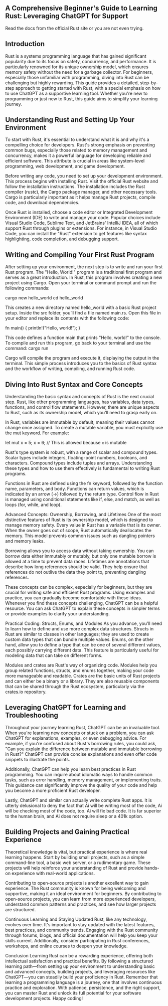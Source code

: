 ## A Comprehensive Beginner's Guide to Learning Rust: Leveraging ChatGPT for Support

Read the docs from the official Rust site or you are not even trying. 



## Introduction
Rust is a systems programming language that has gained significant popularity due to its focus on safety, concurrency, and performance. It is particularly renowned for its unique ownership model, which ensures memory safety without the need for a garbage collector. For beginners, especially those unfamiliar with programming, diving into Rust can be challenging but highly rewarding. This guide provides a detailed, step-by-step approach to getting started with Rust, with a special emphasis on how to use ChatGPT as a supportive learning tool. Whether you're new to programming or just new to Rust, this guide aims to simplify your learning journey.

## Understanding Rust and Setting Up Your Environment
To start with Rust, it's essential to understand what it is and why it's a compelling choice for developers. Rust's strong emphasis on preventing common bugs, especially those related to memory management and concurrency, makes it a powerful language for developing reliable and efficient software. This attribute is crucial in areas like system-level programming, web development, and game development.

Before writing any code, you need to set up your development environment. This process begins with installing Rust. Visit the official Rust website and follow the installation instructions. The installation includes the Rust compiler (rustc), the Cargo package manager, and other necessary tools. Cargo is particularly important as it helps manage Rust projects, compile code, and download dependencies.

Once Rust is installed, choose a code editor or Integrated Development Environment (IDE) to write and manage your code. Popular choices include Visual Studio Code, Sublime Text, and JetBrains' IntelliJ IDEA, all of which support Rust through plugins or extensions. For instance, in Visual Studio Code, you can install the "Rust" extension to get features like syntax highlighting, code completion, and debugging support.

## Writing and Compiling Your First Rust Program
After setting up your environment, the next step is to write and run your first Rust program. The "Hello, World!" program is a traditional first program and serves as a great introduction. In Rust, this program involves creating a new project using Cargo. Open your terminal or command prompt and run the following commands:


cargo new hello_world
cd hello_world

This creates a new directory named hello_world with a basic Rust project setup. Inside the src folder, you’ll find a file named main.rs. Open this file in your editor and replace its contents with the following code:

fn main() {
    println!("Hello, world!");
}

This code defines a function main that prints "Hello, world!" to the console. To compile and run this program, go back to your terminal and use the command:
cargo run

Cargo will compile the program and execute it, displaying the output in the terminal. This simple process introduces you to the basics of Rust syntax and the workflow of writing, compiling, and running Rust code.

## Diving Into Rust Syntax and Core Concepts
Understanding the basic syntax and concepts of Rust is the next crucial step. Rust, like other programming languages, has variables, data types, functions, and control flow statements. However, there are unique aspects to Rust, such as its ownership model, which you'll need to grasp early on.

In Rust, variables are immutable by default, meaning their values cannot change once assigned. To create a mutable variable, you must explicitly use the mut keyword. For example:

let mut x = 5;
x = 6; // This is allowed because `x` is mutable

Rust's type system is robust, with a range of scalar and compound types. Scalar types include integers, floating-point numbers, booleans, and characters. Compound types include tuples and arrays. Understanding these types and how to use them effectively is fundamental to writing Rust programs.

Functions in Rust are defined using the fn keyword, followed by the function name, parameters, and body. Functions can return values, which is indicated by an arrow (->) followed by the return type. Control flow in Rust is managed using conditional statements like if, else, and match, as well as loops (for, while, and loop).

Advanced Concepts: Ownership, Borrowing, and Lifetimes
One of the most distinctive features of Rust is its ownership model, which is designed to manage memory safety. Every value in Rust has a variable that is its owner. When the owner goes out of scope, Rust automatically deallocates the memory. This model prevents common issues such as dangling pointers and memory leaks.

Borrowing allows you to access data without taking ownership. You can borrow data either immutably or mutably, but only one mutable borrow is allowed at a time to prevent data races. Lifetimes are annotations that describe how long references should be valid. They help ensure that references do not outlive the data they point to, preventing dangling references.

These concepts can be complex, especially for beginners, but they are crucial for writing safe and efficient Rust programs. Using examples and practice, you can gradually become comfortable with these ideas. Whenever you find these concepts challenging, ChatGPT can be a helpful resource. You can ask ChatGPT to explain these concepts in simpler terms or provide examples to clarify your understanding.

Practical Coding: Structs, Enums, and Modules
As you advance, you'll need to learn how to define and use more complex data structures. Structs in Rust are similar to classes in other languages; they are used to create custom data types that can bundle multiple values. Enums, on the other hand, allow you to define a type that can be one of several different values, each possibly carrying different data. This feature is particularly useful for modeling data that can take on different forms.

Modules and crates are Rust's way of organizing code. Modules help you group related functions, structs, and enums together, making your code more manageable and readable. Crates are the basic units of Rust projects and can either be a binary or a library. They are also reusable components that can be shared through the Rust ecosystem, particularly via the crates.io repository.

## Leveraging ChatGPT for Learning and Troubleshooting
Throughout your journey learning Rust, ChatGPT can be an invaluable tool. When you're learning new concepts or stuck on a problem, you can ask ChatGPT for explanations, examples, or even debugging advice. For example, if you're confused about Rust's borrowing rules, you could ask, "Can you explain the difference between mutable and immutable borrowing in Rust?" ChatGPT can provide concise explanations and even offer code snippets to illustrate the points.

Additionally, ChatGPT can help you learn best practices in Rust programming. You can inquire about idiomatic ways to handle common tasks, such as error handling, memory management, or implementing traits. This guidance can significantly improve the quality of your code and help you become a more proficient Rust developer.

Lastly, ChatGPT and similar can actually write complete Rust apps. It is utterly delusional to deny the fact that Ai will be writing most of the code, Ai will be checking most of the code, too. Ai will fix bad code. It is far superior to the human brain, and Ai does not require sleep or a 401k option. 

## Building Projects and Gaining Practical Experience
Theoretical knowledge is vital, but practical experience is where real learning happens. Start by building small projects, such as a simple command-line tool, a basic web server, or a rudimentary game. These projects will help reinforce your understanding of Rust and provide hands-on experience with real-world applications.

Contributing to open-source projects is another excellent way to gain experience. The Rust community is known for being welcoming and supportive, making it an ideal environment for beginners. By contributing to open-source projects, you can learn from more experienced developers, understand common patterns and practices, and see how larger projects are structured.

Continuous Learning and Staying Updated
Rust, like any technology, evolves over time. It's important to stay updated with the latest features, best practices, and community trends. Engaging with the Rust community through forums, blogs, and official documentation will help you keep your skills current. Additionally, consider participating in Rust conferences, workshops, and online courses to deepen your knowledge.

Conclusion
Learning Rust can be a rewarding experience, offering both intellectual satisfaction and practical benefits. By following a structured learning path—from setting up your environment to understanding basic and advanced concepts, building projects, and leveraging resources like ChatGPT—you can steadily build your proficiency in Rust. Remember that learning a programming language is a journey, one that involves continuous practice and exploration. With patience, persistence, and the right support, you can master Rust and unlock its full potential for your software development projects. Happy coding!
